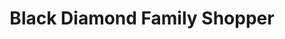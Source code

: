 ---
title: "Black Diamond Family Shopper"
url: /blyth/black-diamond-family-shopper/
shop: convenience
---